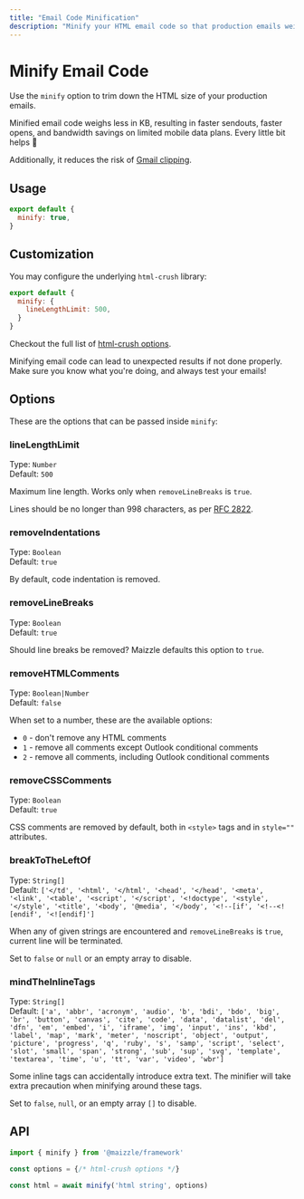 ```yaml
---
title: "Email Code Minification"
description: "Minify your HTML email code so that production emails weigh even less, avoiding Gmail clipping."
---
```


# Minify Email Code

Use the `minify` option to trim down the HTML size of your production emails.

Minified email code weighs less in KB, resulting in faster sendouts, faster opens, and bandwidth savings on limited mobile data plans. Every little bit helps 🙂

Additionally, it reduces the risk of [Gmail clipping](https://github.com/hteumeuleu/email-bugs/issues/41).

## Usage

```js [config.js]
export default {
  minify: true,
}
```

## Customization

You may configure the underlying `html-crush` library:

```js [config.js]
export default {
  minify: {
    lineLengthLimit: 500,
  }
}
```

Checkout the full list of [html-crush options](https://codsen.com/os/html-crush/#optional-options-object).

<Alert type="warning">Minifying email code can lead to unexpected results if not done properly. Make sure you know what you're doing, and always test your emails!</Alert>

## Options

These are the options that can be passed inside `minify`:

### lineLengthLimit

Type: `Number`\
Default: `500`

Maximum line length. Works only when `removeLineBreaks` is `true`.

Lines should be no longer than 998 characters, as per [RFC 2822](https://www.rfc-editor.org/rfc/rfc2822#section-2.1.1).

### removeIndentations

Type: `Boolean`\
Default: `true`

By default, code indentation is removed.

### removeLineBreaks

Type: `Boolean`\
Default: `true`

Should line breaks be removed? Maizzle defaults this option to `true`.

### removeHTMLComments

Type: `Boolean|Number`\
Default: `false`

When set to a number, these are the available options:

  - `0` - don't remove any HTML comments
  - `1` - remove all comments except Outlook conditional comments
  - `2` - remove all comments, including Outlook conditional comments

### removeCSSComments

Type: `Boolean`\
Default: `true`

CSS comments are removed by default, both in `<style>` tags and in `style=""` attributes.

### breakToTheLeftOf

Type: `String[]`\
Default: `['</td', '<html', '</html', '<head', '</head', '<meta', '<link', '<table', '<script', '</script', '<!doctype', '<style', '</style', '<title', '<body', '@media', '</body', '<!--[if', '<!--<![endif', '<![endif]']`

When any of given strings are encountered and `removeLineBreaks` is `true`, current line will be terminated.

Set to `false` or `null` or an empty array to disable.

### mindTheInlineTags

Type: `String[]`\
Default: `['a', 'abbr', 'acronym', 'audio', 'b', 'bdi', 'bdo', 'big', 'br', 'button', 'canvas', 'cite', 'code', 'data', 'datalist', 'del', 'dfn', 'em', 'embed', 'i', 'iframe', 'img', 'input', 'ins', 'kbd', 'label', 'map', 'mark', 'meter', 'noscript', 'object', 'output', 'picture', 'progress', 'q', 'ruby', 's', 'samp', 'script', 'select', 'slot', 'small', 'span', 'strong', 'sub', 'sup', 'svg', 'template', 'textarea', 'time', 'u', 'tt', 'var', 'video', 'wbr']`

Some inline tags can accidentally introduce extra text. The minifier will take extra precaution when minifying around these tags.

Set to `false`, `null`, or an empty array `[]` to disable.

## API

```js [app.js]
import { minify } from '@maizzle/framework'

const options = {/* html-crush options */}

const html = await minify('html string', options)
```
